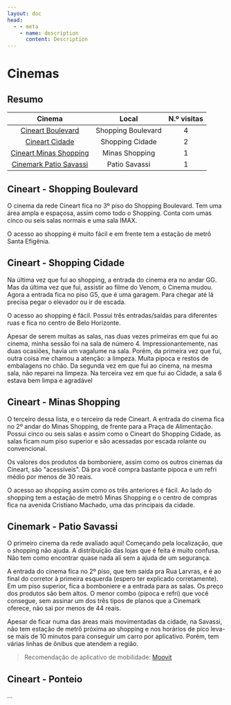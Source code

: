 ```yaml
---
layout: doc
head:
  - - meta
    - name: description
      content: Description
---
```


# Cinemas

## Resumo

|Cinema|Local|N.º visitas|
|:---:|:---:|:---:|
|[Cineart Boulevard](#cineart-shopping-boulevard)|Shopping Boulevard|4|
|[Cineart Cidade](#cineart-shopping-cidade)|Shopping Cidade|2|
|[Cineart Minas Shopping](#cineart-minas-shopping)|Minas Shopping|1|
|[Cinemark Patio Savassi](#cinemark-patio-savassi)|Patio Savassi|1|

## Cineart - Shopping Boulevard

O cinema da rede Cineart fica no 3º piso do Shopping Boulevard. Tem uma área ampla e espaçosa, assim como todo o Shopping. Conta com umas cinco ou seis salas normais e uma sala IMAX.

O acesso ao shopping é muito fácil e em frente tem a estação de metrô Santa Efigênia.

## Cineart - Shopping Cidade

Na última vez que fui ao shopping, a entrada do cinema era no andar GG. Mas da última vez que fui, assistir ao filme do Venom, o Cinema mudou. Agora a entrada fica no piso G5, que é uma garagem. Para chegar até lá precisa pegar o elevador ou ir de escada.

O acesso ao shopping é fácil. Possui três entradas/saídas para diferentes ruas e fica no centro de Belo Horizonte.

Apesar de serem muitas as salas, nas duas vezes primeiras em que fui ao cinema, minha sessão foi na sala de número 4. Impressionantemente, nas duas ocasiões, havia um vagalume na sala. Porém, da primeira vez que fui, outra coisa me chamou a atenção: a limpeza. Muita pipoca e restos de embalagens no chão. Da segunda vez em que fui ao cinema, na mesma sala, não reparei na limpeza. Na terceira vez em que fui ao Cidade, a sala 6 estava bem limpa e agradável

## Cineart - Minas Shopping

O terceiro dessa lista, e o terceiro da rede Cineart. A entrada do cinema fica no 2º andar do Minas Shopping, de frente para a Praça de Alimentação. Possui cinco ou seis salas e assim como o Cineart do Shopping Cidade, as salas ficam num piso superior e são acessadas por escada rolante ou convencional.

Os valores dos produtos da bomboniere, assim como os outros cinemas da Cineart, são "acessíveis". Dá pra você compra bastante pipoca e um refri médio por menos de 30 reais.

O acesso ao shopping assim como os três anteriores é fácil. Ao lado do shopping tem a estação de metrô Minas Shopping e o centro de compras fica na avenida Cristiano Machado, uma das principais da cidade.

## Cinemark - Patio Savassi

O primeiro cinema da rede avaliado aqui! Começando pela localização, que o shopping não ajuda. A distribuição das lojas que é feita é muito confusa. Não tem como encontrar quase nada ali sem a ajuda de um segurança.

A entrada do cinema fica no 2º piso, que tem saída pra Rua Larvras, e é ao final do corretor à primeira esquerda (espero ter explicado corretamente). Em um piso superior, fica a bomboniere e a entrada para as salas. Os preço dos produtos são bem altos. O menor combo (pipoca e refri) que você consegue, sem assinar um dos três tipos de planos que a Cinemark oferece, não sai por menos de 44 reais.

Apesar de ficar numa das áreas mais movimentadas da cidade, na Savassi, não tem estação de metrô próxima ao shopping e nos horários de pico leva-se mais de 10 minutos para conseguir um carro por aplicativo. Porém, tem várias linhas de ônibus que atendem a região.

> Recomendação de aplicativo de mobilidade: [Moovit](https://moovitapp.com/index/pt-br/transporte_p%C3%BAblico-Belo_Horizonte-843)

## Cineart - Ponteio

...
